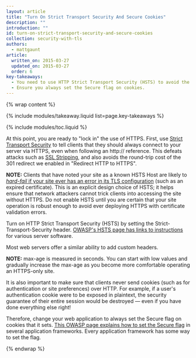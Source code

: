 ```yaml
---
layout: article
title: "Turn On Strict Transport Security And Secure Cookies"
description: ""
introduction: ""
id: turn-on-strict-transport-security-and-secure-cookies
collection: security-with-tls
authors:
  - mattgaunt
article:
  written_on: 2015-03-27
  updated_on: 2015-03-27
  order: 6
key-takeaways:
  - You need to use HTTP Strict Transport Security (HSTS) to avoid the cost of the 301 redirect.
  - Ensure you always set the Secure flag on cookies.
---
```


{% wrap content %}

{% include modules/takeaway.liquid list=page.key-takeaways %}

{% include modules/toc.liquid %}

At this point, you are ready to "lock in" the use of HTTPS. First, use [Strict
Transport
Security](https://en.wikipedia.org/wiki/HTTP_Strict_Transport_Security) to tell
clients that they should always connect to your server via HTTPS, even when
following an http:// reference. This defeats attacks such as [SSL
Stripping](http://www.thoughtcrime.org/software/sslstrip/), and also avoids the
round-trip cost of the 301 redirect we enabled in "Redirect HTTP to HTTPS".

**NOTE:** Clients that have noted your site as a known HSTS Host are likely to
_[hard-fail](https://tools.ietf.org/html/rfc6797#section-12.1)_[ if your
](https://tools.ietf.org/html/rfc6797#section-12.1)[site ever has an error in
its TLS configuration](https://tools.ietf.org/html/rfc6797#section-12.1) (such
as an expired certificate). This is an explicit design choice of HSTS; it
helps ensure that network attackers cannot trick clients into accessing the
site without HTTPS. Do not enable HSTS until you are certain that your site
operation is robust enough to avoid ever deploying HTTPS with certificate
validation errors.

Turn on HTTP Strict Transport Security (HSTS) by setting the Strict-Transport-Security
header. [OWASP's HSTS page has links to
instructions](https://www.owasp.org/index.php/HTTP_Strict_Transport_Security)
for various server software.

Most web servers offer a similar ability to add custom headers.

**NOTE:** max-age is measured in seconds. You can start with low values and
gradually increase the max-age as you become more comfortable operating an
HTTPS-only site.

It is also important to make sure that clients never send cookies (such as for
authentication or site preferences) over HTTP. For example, if a user's
authentication cookie were to be exposed in plaintext, the security guarantee of
their entire session would be destroyed — even if you have done everything else
right!

Therefore, change your web application to always set the Secure flag on cookies
that it sets. [This OWASP page explains how to set the Secure
flag](https://www.owasp.org/index.php/SecureFlag) in several application
frameworks. Every application framework has some way to set the flag.

{% endwrap %}
